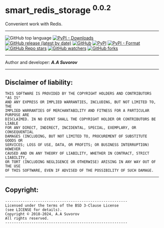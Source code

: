 # smart_redis_storage <sup>0.0.2</sup>
Convenient work with Redis.

***

![GitHub top language](https://img.shields.io/github/languages/top/smartlegionlab/smart_redis_storage)
[![PyPI - Downloads](https://img.shields.io/pypi/dm/smart_redis_storage?label=pypi%20downloads)](https://pypi.org/project/smart_redis_storage/)
[![GitHub release (latest by date)](https://img.shields.io/github/v/release/smartlegionlab/smart_redis_storage)](https://github.com/smartlegionlab/smart_redis_storage/)
[![GitHub](https://img.shields.io/github/license/smartlegionlab/smart_redis_storage)](https://github.com/smartlegionlab/smart_redis_storage/blob/master/LICENSE)
[![PyPI](https://img.shields.io/pypi/v/smart_redis_storage)](https://pypi.org/project/smart_redis_storage)
[![PyPI - Format](https://img.shields.io/pypi/format/smart_redis_storage)](https://pypi.org/project/smart_redis_storage)
[![GitHub Repo stars](https://img.shields.io/github/stars/smartlegionlab/smart_redis_storage?style=social)](https://github.com/smartlegionlab/smart_redis_storage/)
[![GitHub watchers](https://img.shields.io/github/watchers/smartlegionlab/smart_redis_storage?style=social)](https://github.com/smartlegionlab/smart_redis_storage/)
[![GitHub forks](https://img.shields.io/github/forks/smartlegionlab/smart_redis_storage?style=social)](https://github.com/smartlegionlab/smart_redis_storage/)

***

Author and developer: ___A.A Suvorov___

***

## Disclaimer of liability:

    THIS SOFTWARE IS PROVIDED BY THE COPYRIGHT HOLDERS AND CONTRIBUTORS "AS IS"
    AND ANY EXPRESS OR IMPLIED WARRANTIES, INCLUDING, BUT NOT LIMITED TO, THE
    IMPLIED WARRANTIES OF MERCHANTABILITY AND FITNESS FOR A PARTICULAR PURPOSE ARE
    DISCLAIMED. IN NO EVENT SHALL THE COPYRIGHT HOLDER OR CONTRIBUTORS BE LIABLE
    FOR ANY DIRECT, INDIRECT, INCIDENTAL, SPECIAL, EXEMPLARY, OR CONSEQUENTIAL
    DAMAGES (INCLUDING, BUT NOT LIMITED TO, PROCUREMENT OF SUBSTITUTE GOODS OR
    SERVICES; LOSS OF USE, DATA, OR PROFITS; OR BUSINESS INTERRUPTION) HOWEVER
    CAUSED AND ON ANY THEORY OF LIABILITY, WHETHER IN CONTRACT, STRICT LIABILITY,
    OR TORT (INCLUDING NEGLIGENCE OR OTHERWISE) ARISING IN ANY WAY OUT OF THE USE
    OF THIS SOFTWARE, EVEN IF ADVISED OF THE POSSIBILITY OF SUCH DAMAGE.

***

## Copyright:
    --------------------------------------------------------
    Licensed under the terms of the BSD 3-Clause License
    (see LICENSE for details).
    Copyright © 2018-2024, A.A Suvorov
    All rights reserved.
    --------------------------------------------------------
